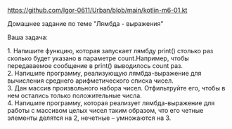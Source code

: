 https://github.com/Igor-0611/Urban/blob/main/kotlin-m6-01.kt

Домашнее задание по теме "Лямбда \- выражения"

Ваша задача:

1\. Напишите функцию, которая запускает лямбду print() столько раз сколько будет указано в параметре count.Например, чтобы передаваемое сообщение в print() выводилось count раз.  
2\. Напишите программу, реализующую лямбда-выражение для вычисления среднего арифметического списка чисел.  
3\. Дан массив произвольного набора чисел. Отфильтруйте его, чтобы в нем остались только положительные числа.  
4\. Напишите программу, которая реализует лямбда-выражение для работы с массивом целых чисел таким образом, что его четные элементы делятся на 2, нечетные – умножаются на 3\.  
